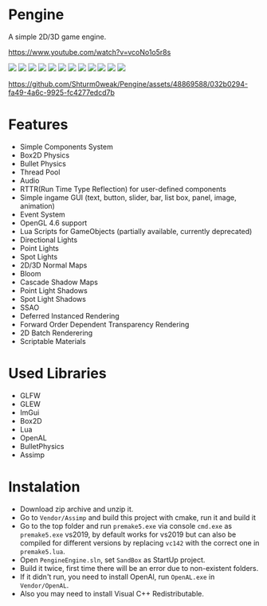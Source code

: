 # **Pengine**
A simple 2D/3D game engine.

https://www.youtube.com/watch?v=vcoNo1o5r8s

<img src="https://user-images.githubusercontent.com/48869588/199320150-c399b799-ac89-421d-82c7-663dafc887fc.png">
<img src="https://user-images.githubusercontent.com/48869588/199319824-219f2f5f-06e0-419d-9ba4-f971ad58aafd.png">
<img src="https://user-images.githubusercontent.com/48869588/227363446-4de630d9-c607-4f35-9f2d-5aeb5cd360f8.png">
<img src="https://user-images.githubusercontent.com/48869588/216528363-bf508043-6cd3-40e2-bca3-bf1ab18edaf8.png">
<img src="https://user-images.githubusercontent.com/48869588/216690655-83fc98ee-bcd3-4424-97ac-579672773e04.png">
<img src="https://user-images.githubusercontent.com/48869588/216691633-b4b5bb73-6f70-4a79-9cdd-2a306e33eae4.png">
<img src="https://user-images.githubusercontent.com/48869588/185961976-8b7d092c-48ac-452a-8b48-54591e173825.png">
<img src="https://user-images.githubusercontent.com/48869588/178851129-857d1916-f737-4a6c-9386-cf22d78816b5.png">
<img src="https://user-images.githubusercontent.com/48869588/178850673-68461c01-7c4f-4715-a887-1538fe7a0052.jpg">
<img src="https://github.com/Shturm0weak/Pengine/assets/48869588/94c97a85-294c-40cc-b303-cf6bf1e5f183">
<img src="https://user-images.githubusercontent.com/48869588/224151173-8b7a9008-14f2-49e7-b148-4d57797174f7.mp4">
<img src="https://user-images.githubusercontent.com/48869588/224153932-243ba01b-8fbc-446f-8afd-7c86c84835ea.mp4">

https://github.com/Shturm0weak/Pengine/assets/48869588/032b0294-fa49-4a6c-9925-fc4277edcd7b

# **Features**

* Simple Components System
* Box2D Physics
* Bullet Physics
* Thread Pool
* Audio
* RTTR(Run Time Type Reflection) for user-defined components
* Simple ingame GUI (text, button, slider, bar, list box, panel, image, animation) 
* Event System
* OpenGL 4.6 support
* Lua Scripts for GameObjects (partially available, currently deprecated)
* Directional Lights
* Point Lights
* Spot Lights
* 2D/3D Normal Maps
* Bloom
* Cascade Shadow Maps
* Point Light Shadows
* Spot Light Shadows
* SSAO
* Deferred Instanced Rendering
* Forward Order Dependent Transparency Rendering
* 2D Batch Renderering
* Scriptable Materials

# **Used Libraries**

* GLFW
* GLEW
* ImGui
* Box2D
* Lua
* OpenAL
* BulletPhysics
* Assimp

# **Instalation**

* Download zip archive and unzip it.
* Go to `Vendor/Assimp` and build this project with cmake, run it and build it
* Go to the top folder and run `premake5.exe` via console `cmd.exe` as `premake5.exe` vs2019, 
by default works for vs2019 but can also be compiled for different versions
by replacing `vc142` with the correct one in `premake5.lua`.
* Open `PengineEngine.sln`, set `SandBox` as StartUp project.
* Build it twice, first time there will be an error due to non-existent folders.
* If it didn't run, you need to install OpenAl, run `OpenAL.exe` in `Vendor/OpenAL`.
* Also you may need to install Visual C++ Redistributable.
